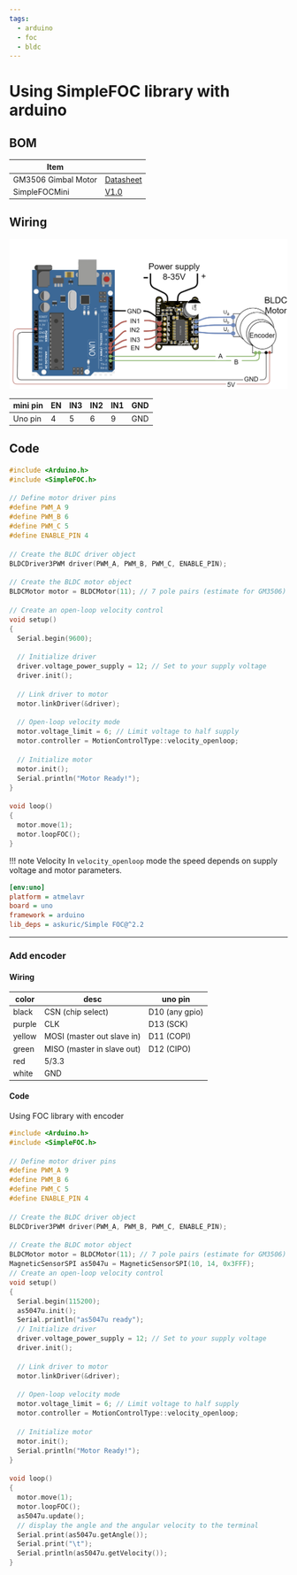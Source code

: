 ```yaml
---
tags:
  - arduino
  - foc
  - bldc
---
```


# Using SimpleFOC library with arduino

## BOM

| Item                |                                                                                                                                                          |
| ------------------- | -------------------------------------------------------------------------------------------------------------------------------------------------------- |
| GM3506 Gimbal Motor | [Datasheet](https://shop.iflight.com/ipower-motor-gm3506-brushless-gimbal-motor-pro967?srsltid=AfmBOorxFPdcsXxCQ93Hxf0i4cnaE-LePHXlcyZ7TCP1cqd_aKF_H0R0) |
| SimpleFOCMini       | [V1.0](https://docs.simplefoc.com/simplefocmini)                                                                                                         |

## Wiring


![alt text](images/foc_uno_wiring.png)

| mini pin | EN  | IN3 | IN2 | IN1 | GND |
| -------- | --- | --- | --- | --- | --- |
| Uno pin  | 4   | 5   | 6   | 9   | GND |


## Code

```cpp title="src/main.cpp"
#include <Arduino.h>
#include <SimpleFOC.h>

// Define motor driver pins
#define PWM_A 9
#define PWM_B 6
#define PWM_C 5
#define ENABLE_PIN 4

// Create the BLDC driver object
BLDCDriver3PWM driver(PWM_A, PWM_B, PWM_C, ENABLE_PIN);

// Create the BLDC motor object
BLDCMotor motor = BLDCMotor(11); // 7 pole pairs (estimate for GM3506)

// Create an open-loop velocity control
void setup()
{
  Serial.begin(9600);

  // Initialize driver
  driver.voltage_power_supply = 12; // Set to your supply voltage
  driver.init();

  // Link driver to motor
  motor.linkDriver(&driver);

  // Open-loop velocity mode
  motor.voltage_limit = 6; // Limit voltage to half supply
  motor.controller = MotionControlType::velocity_openloop;

  // Initialize motor
  motor.init();
  Serial.println("Motor Ready!");
}

void loop()
{
  motor.move(1);
  motor.loopFOC();
}
```

!!! note Velocity
    In `velocity_openloop` mode the speed depends on supply voltage and motor parameters. 
     

```ini title="platformio.ini"
[env:uno]
platform = atmelavr
board = uno
framework = arduino
lib_deps = askuric/Simple FOC@^2.2
```

---

### Add encoder
<!-- [read more](docs/Robotics/sensors/encoder/index.md) -->

#### Wiring

| color  | desc                       | uno pin        |
| ------ | -------------------------- | -------------- |
| black  | CSN  (chip select)         | D10 (any gpio) |
| purple | CLK                        | D13 (SCK)      |
| yellow | MOSI (master out slave in) | D11 (COPI)     |
| green  | MISO (master in slave out) | D12 (CIPO)     |
| red    | 5/3.3                      |                |
| white  | GND                        |                |

#### Code
Using FOC library with encoder

```cpp title="src/main.cpp"
#include <Arduino.h>
#include <SimpleFOC.h>

// Define motor driver pins
#define PWM_A 9
#define PWM_B 6
#define PWM_C 5
#define ENABLE_PIN 4

// Create the BLDC driver object
BLDCDriver3PWM driver(PWM_A, PWM_B, PWM_C, ENABLE_PIN);

// Create the BLDC motor object
BLDCMotor motor = BLDCMotor(11); // 7 pole pairs (estimate for GM3506)
MagneticSensorSPI as5047u = MagneticSensorSPI(10, 14, 0x3FFF);
// Create an open-loop velocity control
void setup()
{
  Serial.begin(115200);
  as5047u.init();
  Serial.println("as5047u ready");
  // Initialize driver
  driver.voltage_power_supply = 12; // Set to your supply voltage
  driver.init();

  // Link driver to motor
  motor.linkDriver(&driver);

  // Open-loop velocity mode
  motor.voltage_limit = 6; // Limit voltage to half supply
  motor.controller = MotionControlType::velocity_openloop;

  // Initialize motor
  motor.init();
  Serial.println("Motor Ready!");
}

void loop()
{
  motor.move(1);
  motor.loopFOC();
  as5047u.update();
  // display the angle and the angular velocity to the terminal
  Serial.print(as5047u.getAngle());
  Serial.print("\t");
  Serial.println(as5047u.getVelocity());
}
```